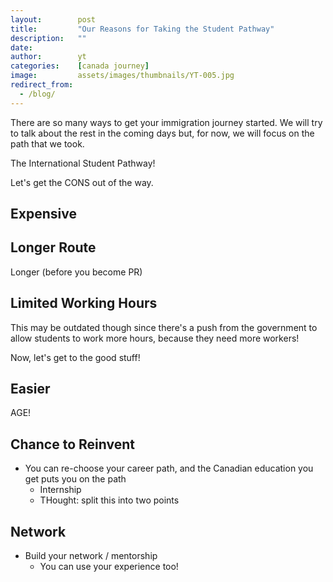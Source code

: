 ```yaml
---
layout:        post
title:         "Our Reasons for Taking the Student Pathway"
description:   ""
date:          
author:        yt
categories:    [canada journey]
image:         assets/images/thumbnails/YT-005.jpg
redirect_from:
  - /blog/
---
```


There are so many ways to get your immigration journey started. We will try to talk about the rest in the coming days but, for now, we will focus on the path that we took. 

The International Student Pathway!

Let's get the CONS out of the way.

## Expensive


## Longer Route

Longer (before you become PR)

## Limited Working Hours 

This may be outdated though since there's a push from the government to allow students to work more hours, because they need more workers!



Now, let's get to the good stuff!

## Easier

AGE!

## Chance to Reinvent

-   You can re-choose your career path, and the Canadian education you get puts you on the path
    -   Internship
    -   THought: split this into two points

## Network

-   Build your network / mentorship
    -   You can use your experience too!


